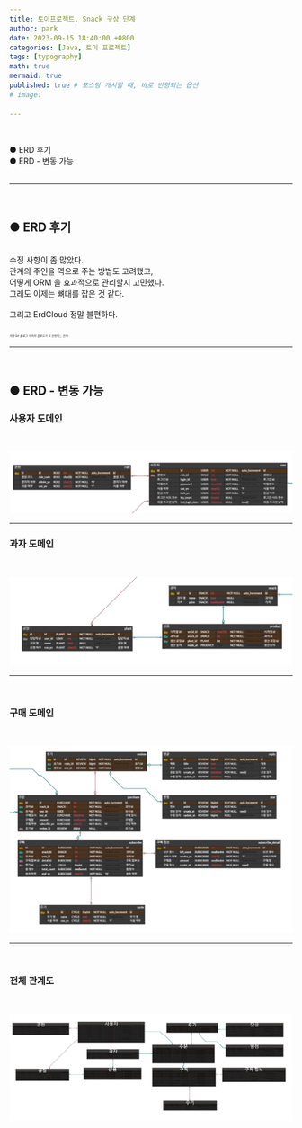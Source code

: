 ```yaml
---
title: 토이프로젝트, Snack 구상 단계
author: park
date: 2023-09-15 18:40:00 +0800
categories: [Java, 토이 프로젝트]
tags: [typography]
math: true
mermaid: true
published: true # 포스팅 개시할 때, 바로 반영되는 옵션
# image: 

---
```


<br>

● ERD 후기<br>
● ERD - 변동 가능<br>
<br>

---

<br>

##  ● ERD 후기

<br>
수정 사항이 좀 많았다.<br>
관계의 주인을 역으로 주는 방법도 고려했고, <br>
어떻게 ORM 을 효과적으로 관리할지 고민했다.<br>
그래도 이제는 뼈대를 잡은 것 같다.<br>
<br>
그리고 ErdCloud 정말 불편하다.<br>
<br>
<i style="font-size: 5px;">지금 Git 블로그 이미지 업로드가 또 안된다;;; 진짜..</i>
<br>

---

<br>

## ● ERD - 변동 가능


### 사용자 도메인

<br>


![01](/assets/img/04.java/02.toyProjectSnack/01.jpg)<br>


---

### 과자 도메인

<br>


![02](/assets/img/04.java/02.toyProjectSnack/02.jpg)<br>


---

<br>

### 구매 도메인

<br>


![03](/assets/img/04.java/02.toyProjectSnack/03.jpg)<br>


---

<br>

### 전체 관계도

<br>


![04](/assets/img/04.java/02.toyProjectSnack/04.jpg)<br>


<br>
